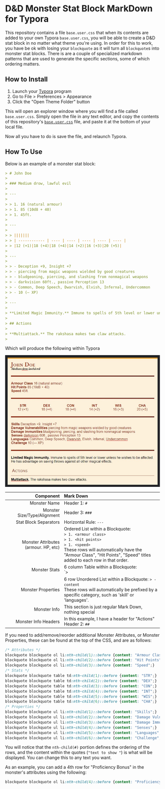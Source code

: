 # D&amp;D Monster Stat Block MarkDown for Typora

This repository contains a file `base.user.css` that when its contents are added to your own Typora `base.user.css`, you will be able to create a D&D stat block in no matter what theme you're using. In order for this to work, you have be ok with losing your `blockquote` as it will turn all `blockquote`s into monster stat blocks. There is are a couple of specialized markdown patterns that are used to generate the specific sections, some of which ordering matters.


## How to Install
1. Launch your [Typora](https://typora.io/) program 
2. Go to File > Preferences > Appearance
3. Click the "Open Theme Folder" button

This will open an explorer window where you will find a file called `base.user.css`. Simply open the file in any text editor, and copy the contents of this repository's [`base.user.css`](https://github.com/flamewave000/dnd-monster-md/blob/master/base.user.css) file, and paste it at the bottom of your local file.

Now all you have to do is save the file, and relaunch Typora.

## How To Use

Below is an example of a monster stat block:

```markdown
> # John Doe
>
> ### Medium drow, lawful evil
>
> ---
>
> > 1. 16 (natural armour)
> > 1. 85 (10d8 + 40)
> > 1. 45ft.
>
> ---
>
> > |||||||
> > | ------------ | ---- | ---- | ---- | ---- | ---- |
> > |12 (+1)|18 (+4)|18 (+4)|14 (+2)|16 (+3)|20 (+5)|
>
> ---
>
> > - Deception +9, Insight +7
> > - piercing from magic weapons wielded by good creatures
> > - bludgeoning, piercing, and slashing from nonmagical weapons
> > - darkvision 60ft., passive Perception 13
> > - Common, Deep Speech, Dwarvish, Elvish, Infernal, Undercommon
> > - 10 (— XP)
>
> ---
>
> **Limited Magic Immunity.** Immune to spells of 5th level or lower unless he wishes to be affected. He has advantage on saving throws against all other magical effects.
>
> ## Actions
>
> **Multiattack.** The rakshasa makes two claw attacks.
>
```

Which will produce the following within Typora

![](.assets/stat-block.jpg)

|Component|Mark Down|
|-:|:--|
|Monster Name|Header 1: `#`|
|Monster Size/Type/Alignment|Header 3: `###`|
|Stat Block Separators|Horizontal Rule: `---`|
|Monster Attributes (armour. HP, etc)|Ordered List within a Blockquote:<br />`> 1. <armour class>`<br />`> 1. <hit points>`<br />`> 1. <speed>`<br />These rows will automatically have the "Armour Class", "Hit Points", "Speed" titles added to each row in that order.|
|Monster Stats|6 column Table within a Blockquote:<br />`> |||||||`<br />`> |-|-|-|-|-|-|`<br />`> |<str>|<dex>|<con>|<int>|<wis>|<cha>|`|
|Monster Properties|6 row Unordered List within a Blockquote: `> - content`<br />These rows will automatically be prefixed by a specific category, such as 'skill' or 'languages'.|
|Monster Info|This section is just regular Mark Down, nothing special|
|Monster Info Headers|In this example, I have a header for "Actions"<br />Header 2: `##`|



If you need to add/remove/reorder additional Monster Attributes, or Monster Properties, these can be found at the top of the CSS, and are as follows:

```css
/* Attributes */
blockquote blockquote ol li:nth-child(1)::before {content: "Armour Class";}
blockquote blockquote ol li:nth-child(2)::before {content: "Hit Points";}
blockquote blockquote ol li:nth-child(3)::before {content: "Speed";}
/* Stats */
blockquote blockquote table td:nth-child(1)::before {content: "STR";}
blockquote blockquote table td:nth-child(2)::before {content: "DEX";}
blockquote blockquote table td:nth-child(3)::before {content: "CON";}
blockquote blockquote table td:nth-child(4)::before {content: "INT";}
blockquote blockquote table td:nth-child(5)::before {content: "WIS";}
blockquote blockquote table td:nth-child(6)::before {content: "CHA";}
/* Properties */
blockquote blockquote ul li:nth-child(1)::before {content: "Skills";}
blockquote blockquote ul li:nth-child(2)::before {content: "Damage Vulnerabilities ";}
blockquote blockquote ul li:nth-child(3)::before {content: "Damage Immunities";}
blockquote blockquote ul li:nth-child(4)::before {content: "Senses";}
blockquote blockquote ul li:nth-child(5)::before {content: "Languages";}
blockquote blockquote ul li:nth-child(6)::before {content: "Challenge";}
```

You will notice that the `nth-child(#)` portion defines the ordering of the rows, and the content within the quotes (`"text to show "`) is what will be displayed. You can change this to any text you want.

As an example, you can add a 4th row for "Proficiency Bonus" in the monster's attributes using the following:

```css
blockquote blockquote ol li:nth-child(4)::before {content: "Proficiency Bonus";}
```

